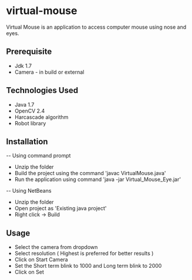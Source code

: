 # virtual-mouse

Virtual Mouse is an application to access computer mouse using nose and eyes.

## Prerequisite
* Jdk 1.7
* Camera - in build or external

## Technologies Used
* Java 1.7
* OpenCV 2.4
* Harcascade algorithm
* Robot library

## Installation

-- Using command prompt

* Unzip the folder
* Build the project using the command 'javac VirtualMouse.java' 
* Run the application using command 'java -jar Virtual_Mouse_Eye.jar'

-- Using NetBeans

* Unzip the folder
* Open project as 'Existing java project'
* Right click -> Build 


## Usage
* Select the camera from dropdown
* Select resolution ( Highest is preferred for better results )
* Click on Start Camera
* Set the Short term blink to 1000 and Long term blink to 2000
* Click on Set
